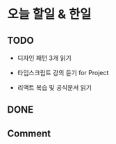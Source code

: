# 오늘 할일 & 한일

## TODO

- 디자인 패턴 3개 읽기

- 타입스크립트 강의 듣기 for Project

- 리액트 복습 및 공식문서 읽기

## DONE

## Comment
